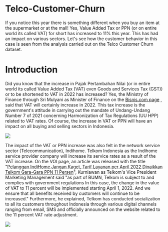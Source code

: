 # **Telco-Customer-Churn**
If you notice this year there is something different when you buy an item at the supermarket or at the mall! Yes, Value Added Tax or PPN (or on entire world its called VAT) for short has increased to 11% this year. This has had an impact on various sectors. Let's see how the customer behavior in this case is seen from the analysis carried out on the Telco Customer Churn dataset.

# **Introduction**

Did you know that the increase in Pajak Pertambahan Nilai (or in entire world its called Value Added Tax (VAT) even Goods and Services Tax (GST)) or to be shortened to VAT in 2022 has increased? Yes, the Ministry of Finance through Sri Mulyani as Minister of Finance on the [Bisnis.com page](https://ekonomi.bisnis.com/read/20220322/259/1513616/sri-mulyani-pastikan-kenaikan-ppn-per-1-april-2022-tidak-akan-ditunda) , said that VAT will certainly increase in 2022. This tax increase is the government's attitude in carrying out the mandate of Undang-Undang Number 7 of 2021 concerning Harmonization of Tax Regulations (UU HPP) related to VAT rates. Of course, the increase in VAT or PPN will have an impact on all buying and selling sectors in Indonesia.

![](https://c.tenor.com/Ti3xxNBvASgAAAAC/shocked-omg.gif)

The impact of the VAT or PPN increase was also felt in the network service sector (Telecommunication), Indihome. Telkom Indonesia as the Indihome service provider company will increase its service rates as a result of the VAT increase. On the VOI page, an article was released with the title "[Pelanggan IndiHome Jangan Kaget, Tarif Layanan per April 2022 Dinaikkan Telkom Gara-Gara PPN 11 Persen](https://voi.id/ekonomi/154126/pelanggan-indihome-jangan-kaget-tarif-layanan-per-april-2022-dinaikkan-telkom-gara-gara-ppn-11-persen)", Kurniawan as Telkom's Vice President Marketing Management said "as part of BUMN, Telkom is subject to and complies with government regulations In this case, the change in the value of VAT to 11 percent will be implemented starting April 1, 2022. And we ensure that all benefits received by customers will continue to be increased." Furthermore, he explained, Telkom has conducted socialization to all its customers throughout Indonesia through various digital channels ranging from email, SMS and officially announced on the website related to the 11 percent VAT rate adjustment.

![](https://c.tenor.com/g_d3iHyzc68AAAAS/hammaya-relaxed.gif)
